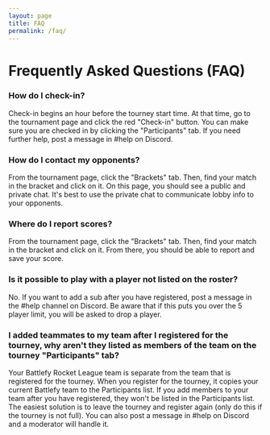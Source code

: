 ```yaml
---
layout: page
title: FAQ
permalink: /faq/
---
```


# Frequently Asked Questions (FAQ)

### How do I check-in?

Check-in begins an hour before the tourney start time. At that time, go to the tournament page and click the red "Check-in" button. You can make sure you are checked in by clicking the "Participants" tab. If you need further help, post a message in #help on Discord.

### How do I contact my opponents?

From the tournament page, click the "Brackets" tab. Then, find your match in the bracket and click on it. On this page, you should see a public and private chat. It's best to use the private chat to communicate lobby info to your opponents.

### Where do I report scores?

From the tournament page, click the "Brackets" tab. Then, find your match in the bracket and click on it. From there, you should be able to report and save your score.

### Is it possible to play with a player not listed on the roster?

No. If you want to add a sub after you have registered, post a message in the #help channel on Discord. Be aware that if this puts you over the 5 player limit, you will be asked to drop a player.

### I added teammates to my team after I registered for the tourney, why aren't they listed as members of the team on the tourney "Participants" tab?

Your Battlefy Rocket League team is separate from the team that is registered for the tourney. When you register for the tourney, it copies your current Battlefy team to the Participants list. If you add members to your team after you have registered, they won't be listed in the Participants list. The easiest solution is to leave the tourney and register again (only do this if the tourney is not full). You can also post a message in #help on Discord and a moderator will handle it.
